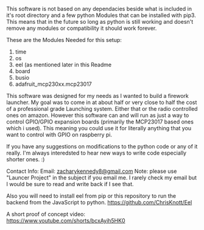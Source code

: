 This software is not based on any dependacies beside what is included in it's root directory and a few python Modules that can be installed with pip3. This means that in the future so long as python is still working
and doesn't remove any modules or compatibility it should work forever.

These are the Modules Needed for this setup:
1. time
2. os
3. eel (as mentioned later in this Readme
4. board
5. busio
6. adafruit_mcp230xx.mcp23017

This software was designed for my needs as I wanted to build a firework launcher. My goal was to come in at about half or very close to half the cost of a
professional grade Launching system. Either that or the radio controlled ones on amazon. However this software can and will run as just a way to control GPIO/GPIO
expansion boards (primarily the MCP23017 based ones which i used). This meaning you could use it for literally anything that you want to control with GPIO on raspberry pi.

If you have any suggestions on modifications to the python code or any of it really. I'm always interedsted to hear new ways to write code especially shorter ones. :)

Contact Info:
Email: zacharykennedy8@gmail.com
      Note: please use "Launcer Project" in the subject if you email me. I rarely check my email but I would be sure to read and write back if I see that.

Also you will need to install eel from pip or this repository to run the backend from the JavaScript to python.
https://github.com/ChrisKnott/Eel


A short proof of concept video:
https://www.youtube.com/shorts/bcxAyih5HK0
